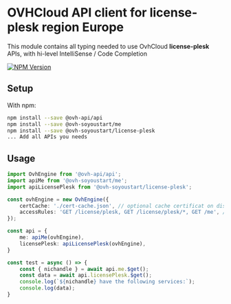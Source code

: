 # OVHCloud API client for **license-plesk** region Europe

This module contains all typing needed to use OvhCloud **license-plesk** APIs, with hi-level IntelliSense / Code Completion

[![NPM Version](https://img.shields.io/npm/v/@ovh-soyoustart/license-plesk.svg?style=flat)](https://www.npmjs.org/package/@ovh-soyoustart/license-plesk)

## Setup

With npm:

```bash
npm install --save @ovh-api/api
npm install --save @ovh-soyoustart/me
npm install --save @ovh-soyoustart/license-plesk
... Add all APIs you needs
```

## Usage

```typescript
import OvhEngine from '@ovh-api/api';
import apiMe from '@ovh-soyoustart/me';
import apiLicensePlesk from '@ovh-soyoustart/license-plesk';

const ovhEngine = new OvhEngine({ 
    certCache: './cert-cache.json', // optional cache certificat on disk.
    accessRules: 'GET /license/plesk, GET /license/plesk/*, GET /me', // optional limit the requested privileges.
});

const api = {
    me: apiMe(ovhEngine),
    licensePlesk: apiLicensePlesk(ovhEngine),
}

const test = async () => {
    const { nichandle } = await api.me.$get();
    const data = await api.licensePlesk.$get();
    console.log(`${nichandle} have the following services:`);
    console.log(data);
}
```
